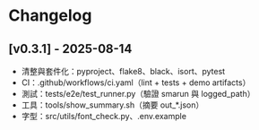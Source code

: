 # Changelog
## [v0.3.1] - 2025-08-14
- 清整與套件化：pyproject、flake8、black、isort、pytest
- CI：.github/workflows/ci.yaml（lint + tests + demo artifacts）
- 測試：tests/e2e/test_runner.py（驗證 smarun 與 logged_path）
- 工具：tools/show_summary.sh（摘要 out_*.json）
- 字型：src/utils/font_check.py、.env.example
